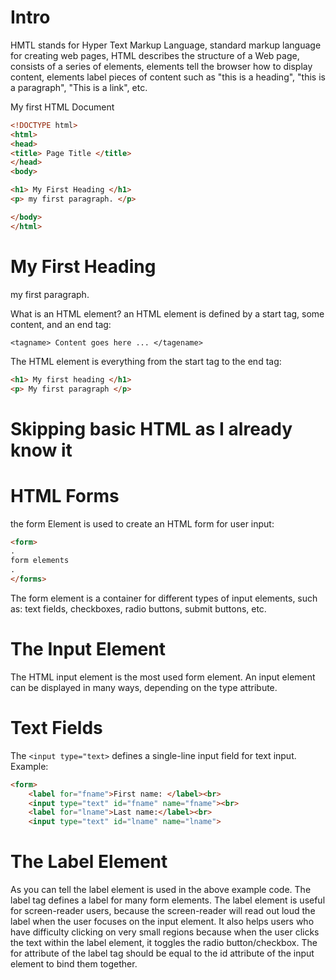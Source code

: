 # Intro
HMTL stands for Hyper Text Markup Language, standard markup language for creating web pages, HTML describes the structure of a Web page, consists of a series of elements, elements tell the browser how to display content, elements label pieces of content such as "this is a heading", "this is a paragraph", "This is a link", etc.

My first HTML Document
```html
<!DOCTYPE html>
<html>
<head>
<title> Page Title </title>
</head>
<body>

<h1> My First Heading </h1>
<p> my first paragraph. </p>

</body>
</html>
```

<html>
<head>
<title> Page Title </title>
</head>
<body>

<h1> My First Heading </h1>
<p> my first paragraph. </p>

</body>
</html>

What is an HTML element? 
an HTML element is defined by a start tag, some content, and an end tag:
```
<tagname> Content goes here ... </tagename>
```

The HTML element is everything from the start tag to the end tag:
```html
<h1> My first heading </h1>
<p> My first paragraph </p>
```

# Skipping basic HTML as I already know it

# HTML Forms

the form Element is used to create an HTML form for user input:
```HTML
<form>
.
form elements
.
</forms>
```

The form element is a container for different types of input elements, such as: text fields, checkboxes, radio buttons, submit buttons, etc.

# The Input Element 
The HTML input element is the most used form element. An input element can be displayed in many ways, depending on the type attribute.

# Text Fields
The `<input type="text>` defines a single-line input field for text input.
Example:
```html
<form>
	<label for="fname">First name: </label><br>
	<input type="text" id="fname" name="fname"><br>
	<label for="lname">Last name:</label><br>
	<input type="text" id="lname" name="lname">
```

# The Label Element 
As you can tell the label element is used in the above example code. The label tag defines a label for many form elements. The label element is useful for screen-reader users, because the screen-reader will read out loud the label when the user focuses on the input element. It also helps users who have difficulty clicking on very small regions because when the user clicks the text within the label element, it toggles the radio button/checkbox. The for attribute of the label tag should be equal to the id attribute of the input element to bind them together.